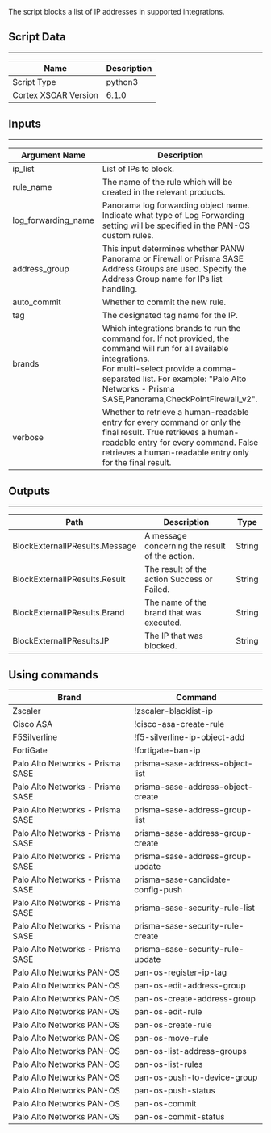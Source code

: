 The script blocks a list of IP addresses in supported integrations.

## Script Data

---

| **Name** | **Description** |
| --- | --- |
| Script Type | python3 |
| Cortex XSOAR Version | 6.1.0 |

## Inputs

---

| **Argument Name** | **Description** |
| --- | --- |
| ip_list | List of IPs to block. |
| rule_name | The name of the rule which will be created in the relevant products. |
| log_forwarding_name | Panorama log forwarding object name. Indicate what type of Log Forwarding setting will be specified in the PAN-OS custom rules. |
| address_group | This input determines whether PANW Panorama or Firewall or Prisma SASE Address Groups are used. Specify the Address Group name for IPs list handling. |
| auto_commit | Whether to commit the new rule. |
| tag | The designated tag name for the IP. |
| brands | Which integrations brands to run the command for. If not provided, the command will run for all available integrations.<br/>For multi-select provide a comma-separated list. For example: "Palo Alto Networks - Prisma SASE,Panorama,CheckPointFirewall_v2". |
| verbose | Whether to retrieve a human-readable entry for every command or only the final result. True retrieves a human-readable entry for every command. False retrieves a human-readable entry only for the final result. |

## Outputs

---

| **Path** | **Description** | **Type** |
| --- | --- | --- |
| BlockExternalIPResults.Message | A message concerning the result of the action. | String |
| BlockExternalIPResults.Result | The result of the action Success or Failed. | String |
| BlockExternalIPResults.Brand | The name of the brand that was executed. | String |
| BlockExternalIPResults.IP | The IP that was blocked. | String |

## Using commands

| **Brand** | **Command** |
| --- | --- |
| Zscaler | !zscaler-blacklist-ip |
| Cisco ASA | !cisco-asa-create-rule |
| F5Silverline | !f5-silverline-ip-object-add |
| FortiGate | !fortigate-ban-ip |
| Palo Alto Networks - Prisma SASE | prisma-sase-address-object-list |
| Palo Alto Networks - Prisma SASE | prisma-sase-address-object-create |
| Palo Alto Networks - Prisma SASE | prisma-sase-address-group-list |
| Palo Alto Networks - Prisma SASE | prisma-sase-address-group-create |
| Palo Alto Networks - Prisma SASE | prisma-sase-address-group-update |
| Palo Alto Networks - Prisma SASE | prisma-sase-candidate-config-push |
| Palo Alto Networks - Prisma SASE | prisma-sase-security-rule-list |
| Palo Alto Networks - Prisma SASE | prisma-sase-security-rule-create |
| Palo Alto Networks - Prisma SASE | prisma-sase-security-rule-update |
| Palo Alto Networks PAN-OS | pan-os-register-ip-tag |
| Palo Alto Networks PAN-OS | pan-os-edit-address-group |
| Palo Alto Networks PAN-OS | pan-os-create-address-group |
| Palo Alto Networks PAN-OS | pan-os-edit-rule |
| Palo Alto Networks PAN-OS | pan-os-create-rule |
| Palo Alto Networks PAN-OS | pan-os-move-rule |
| Palo Alto Networks PAN-OS | pan-os-list-address-groups |
| Palo Alto Networks PAN-OS | pan-os-list-rules |
| Palo Alto Networks PAN-OS | pan-os-push-to-device-group |
| Palo Alto Networks PAN-OS | pan-os-push-status |
| Palo Alto Networks PAN-OS | pan-os-commit |
| Palo Alto Networks PAN-OS | pan-os-commit-status |
